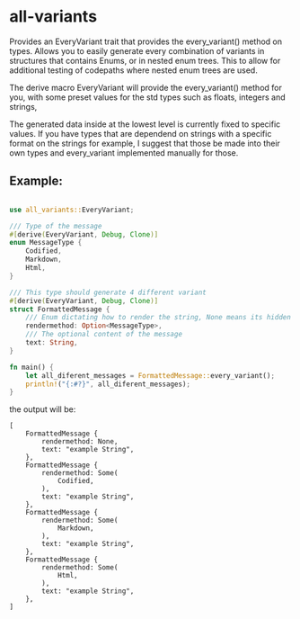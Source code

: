 # all-variants

Provides an EveryVariant trait that provides the every_variant() method on
types. Allows you to easily generate every combination of variants in
structures that contains Enums, or in nested enum trees. This to allow for
additional testing of codepaths where nested enum trees are used.

The derive macro EveryVariant will provide the every_variant() method for you,
with some preset values for the std types such as floats, integers and strings,

The generated data inside at the lowest level is currently fixed to specific
values. If you have types that are dependend on strings with a specific format
on the strings for example, I suggest that those be made into their own types and every_variant implemented manually for those.


## Example:

``` rust

use all_variants::EveryVariant;

/// Type of the message
#[derive(EveryVariant, Debug, Clone)]
enum MessageType {
    Codified,
    Markdown,
    Html,
}

/// This type should generate 4 different variant
#[derive(EveryVariant, Debug, Clone)]
struct FormattedMessage {
    /// Enum dictating how to render the string, None means its hidden
    rendermethod: Option<MessageType>,
    /// The optional content of the message
    text: String,
}

fn main() {
    let all_diferent_messages = FormattedMessage::every_variant();
    println!("{:#?}", all_diferent_messages);
}


```

the output will be:

```
[
    FormattedMessage {
        rendermethod: None,
        text: "example String",
    },
    FormattedMessage {
        rendermethod: Some(
            Codified,
        ),
        text: "example String",
    },
    FormattedMessage {
        rendermethod: Some(
            Markdown,
        ),
        text: "example String",
    },
    FormattedMessage {
        rendermethod: Some(
            Html,
        ),
        text: "example String",
    },
]
```


